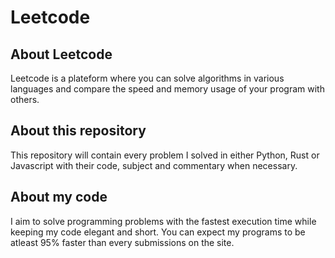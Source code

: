 # Leetcode

## About Leetcode
Leetcode is a plateform where you can solve algorithms in various languages and compare the speed and memory usage of your program with others.

## About this repository
This repository will contain every problem I solved in either Python, Rust or Javascript with their code, subject and commentary when necessary.

## About my code
I aim to solve programming problems with the fastest execution time while keeping my code elegant and short. You can expect my programs to be atleast 95% faster than every submissions on the site.
